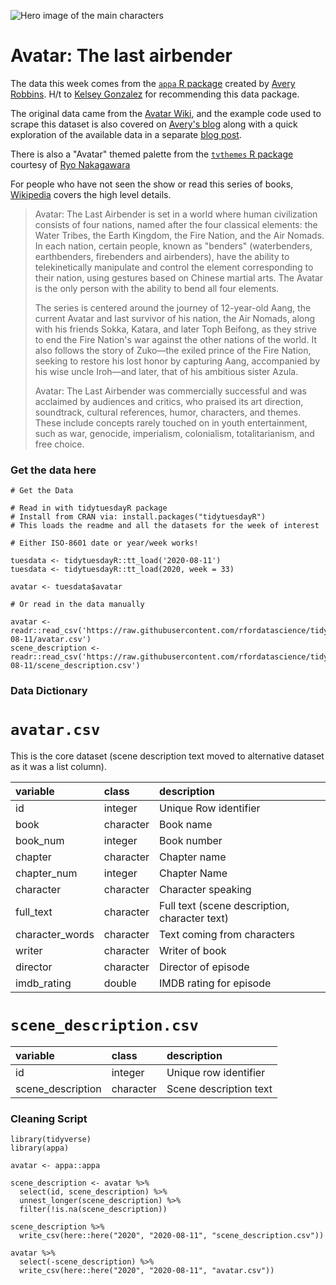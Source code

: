 ![Hero image of the main characters](https://observer.case.edu/wp-content/uploads/2020/02/Avatar-Nickelodeon-900x450.png)

# Avatar: The last airbender

The data this week comes from the [`appa` R package](https://github.com/averyrobbins1/appa) created by [Avery Robbins](https://www.avery-robbins.com/). H/t to [Kelsey Gonzalez](https://twitter.com/KelseyEGonzalez) for recommending this data package.

The original data came from the [Avatar Wiki](https://avatar.fandom.com/wiki/Avatar_Wiki), and the example code used to scrape this dataset is also covered on [Avery's blog](https://www.avery-robbins.com/2020/07/15/avatar-web-scraping/) along with a quick exploration of the available data in a separate [blog post](https://www.avery-robbins.com/2020/07/11/avatar-eda/).

There is also a "Avatar" themed palette from the [`tvthemes` R package](https://github.com/Ryo-N7/tvthemes) courtesy of [Ryo Nakagawara](https://twitter.com/R_by_Ryo/status/1292826454640611338?s=20)

For people who have not seen the show or read this series of books, [Wikipedia](https://en.wikipedia.org/wiki/Avatar:_The_Last_Airbender) covers the high level details.

> Avatar: The Last Airbender is set in a world where human civilization consists of four nations, named after the four classical elements: the Water Tribes, the Earth Kingdom, the Fire Nation, and the Air Nomads. In each nation, certain people, known as "benders" (waterbenders, earthbenders, firebenders and airbenders), have the ability to telekinetically manipulate and control the element corresponding to their nation, using gestures based on Chinese martial arts. The Avatar is the only person with the ability to bend all four elements.
> 
> The series is centered around the journey of 12-year-old Aang, the current Avatar and last survivor of his nation, the Air Nomads, along with his friends Sokka, Katara, and later Toph Beifong, as they strive to end the Fire Nation's war against the other nations of the world. It also follows the story of Zuko—the exiled prince of the Fire Nation, seeking to restore his lost honor by capturing Aang, accompanied by his wise uncle Iroh—and later, that of his ambitious sister Azula.
> 
> Avatar: The Last Airbender was commercially successful and was acclaimed by audiences and critics, who praised its art direction, soundtrack, cultural references, humor, characters, and themes. These include concepts rarely touched on in youth entertainment, such as war, genocide, imperialism, colonialism, totalitarianism, and free choice.

### Get the data here

```{r}
# Get the Data

# Read in with tidytuesdayR package 
# Install from CRAN via: install.packages("tidytuesdayR")
# This loads the readme and all the datasets for the week of interest

# Either ISO-8601 date or year/week works!

tuesdata <- tidytuesdayR::tt_load('2020-08-11')
tuesdata <- tidytuesdayR::tt_load(2020, week = 33)

avatar <- tuesdata$avatar

# Or read in the data manually

avatar <- readr::read_csv('https://raw.githubusercontent.com/rfordatascience/tidytuesday/master/data/2020/2020-08-11/avatar.csv')
scene_description <- readr::read_csv('https://raw.githubusercontent.com/rfordatascience/tidytuesday/master/data/2020/2020-08-11/scene_description.csv')

```
### Data Dictionary

# `avatar.csv`

This is the core dataset (scene description text moved to alternative dataset as it was a list column).

|variable          |class     |description |
|:-----------------|:---------|:-----------|
|id                |integer   | Unique Row identifier |
|book              |character   | Book name|
|book_num          |integer   |Book number|
|chapter           |character   | Chapter name |
|chapter_num       |integer   | Chapter Name|
|character         |character | Character speaking|
|full_text         |character | Full text (scene description, character text) |
|character_words   |character | Text coming from characters |
|writer            |character | Writer of book |
|director          |character | Director of episode |
|imdb_rating       |double    | IMDB rating for episode |

# `scene_description.csv`

|variable          |class     |description |
|:-----------------|:---------|:-----------|
|id                |integer   | Unique row identifier |
|scene_description |character | Scene description text |

### Cleaning Script

```{r}
library(tidyverse)
library(appa)

avatar <- appa::appa

scene_description <- avatar %>% 
  select(id, scene_description) %>% 
  unnest_longer(scene_description) %>% 
  filter(!is.na(scene_description))

scene_description %>% 
  write_csv(here::here("2020", "2020-08-11", "scene_description.csv"))

avatar %>% 
  select(-scene_description) %>% 
  write_csv(here::here("2020", "2020-08-11", "avatar.csv"))

```